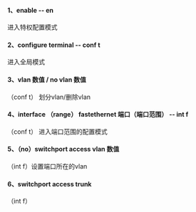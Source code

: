 #### 1、enable -- en
进入特权配置模式
#### 2、configure terminal -- conf t
进入全局模式
#### 3、vlan 数值 / no vlan 数值
（conf t） 划分vlan/删除vlan
#### 4、interface （range） fastethernet 端口（端口范围） -- int f 

（conf t） 进入端口范围的配置模式
#### 5、（no）switchport access vlan 数值 
（int f）设置端口所在的vlan 
#### 6、switchport access trunk
（int f）